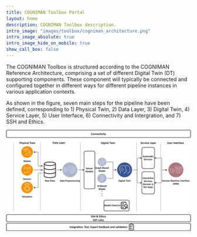 ```yaml
---
title: COGNIMAN Toolbox Portal
layout: home
description: COGNIMAN Toolbox description.
intro_image: "images/toolbox/cogniman_architecture.png"
intro_image_absolute: true
intro_image_hide_on_mobile: true
show_call_box: false
---
```



The COGNIMAN Toolbox is structured according to the COGNIMAN Reference Architecture, comprising a set of different Digital Twin (DT) supporting components. These component will typically be connected and configured together in different ways for different pipeline instances in various application contexts.

As shown in the figure, seven main steps for the pipeline have been defined, corresponding to 1) Physical Twin, 2) Data Layer, 3) Digital Twin, 4) Service Layer, 5) User Interface, 6) Connectivity and Intergration, and 7) SSH and Ethics.

![Toolbox](images/toolbox/cogniman_architecture.png)
